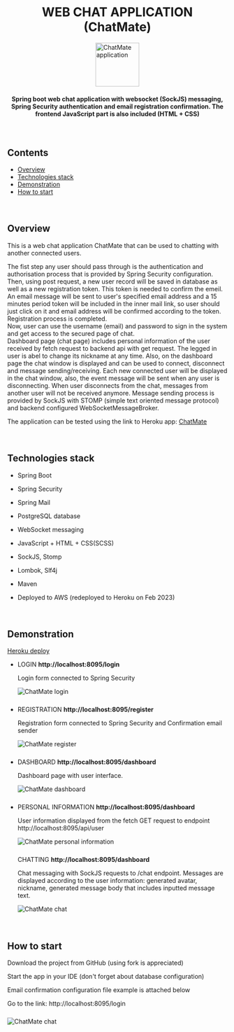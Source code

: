 <h1 align="center">WEB CHAT APPLICATION (ChatMate)</h1>
<div style="display: flex; align-items: center; justify-content: center">
<img src="./readme-img/cm.png" style="margin: auto" alt="ChatMate application" width="100">
</div>

<h4 align="center">
Spring boot web chat application with websocket (SockJS) messaging, Spring Security authentication and 
email registration confirmation. The frontend JavaScript part is also included (HTML + CSS)
</h4>

<div style="padding: 10px 0"></div> <!--spacing 20px-->

<h2>Contents</h2>
<ul>
    <li>
        <a href="#overview">Overview</a>
    </li>
    <li>
        <a href="#technologies-stack">Technologies stack</a>
    </li>
    <li>
        <a href="#demonstration">Demonstration</a>
    </li>
    <li>
        <a href="#how-to-start">How to start</a>
    </li>
</ul>

<div style="padding: 10px 0"></div> <!--spacing 20px-->

<h2 id="overview">Overview</h2>

<p>This is a web chat application ChatMate that can be used to chatting with another connected users.</p>
<p>The fist step any user should pass through is the authentication and authorisation process that is provided by Spring Security configuration. 
Then, using post request, a new user record will be saved in database as well as a new registration token. This token is needed to confirm the emeil. 
An email message will be sent to user's specified email address and a 15 minutes period token will be included in the inner mail link, so user should 
just click on it and email address will be confirmed according to the token. Registration process is completed. </br>
Now, user can use the username (email) and password to sign in the system and get access to the secured page of chat.</br>
Dashboard page (chat page) includes personal information of the user received by fetch request to backend api with get request. The legged in user is abel 
to change its nickname at any time. Also, on the dashboard page the chat window is displayed and can be used to connect, disconnect and message sending/receiving. 
Each new connected user will be displayed in the chat window, also, the event message will be sent when any user is disconnecting. 
When user disconnects from the chat, messages from another user will not be received anymore. 
Message sending process is provided by SockJS with STOMP (simple text oriented message protocol) and backend configured WebSocketMessageBroker.</p>
<p>The application can be tested using the link to Heroku app: <a href="https://chat-mate.herokuapp.com/">ChatMate</a></p>

<div style="padding: 10px 0"></div> <!--spacing 20px-->

<h2 id="technologies-stack">Technologies stack</h2>
<ul>
    <li>
        <p>Spring Boot</p>
    </li>
    <li>
        <p>Spring Security</p>
    </li>
    <li>
        <p>Spring Mail</p>
    </li>
    <li>
        <p>PostgreSQL database</p>
    </li>
    <li>
        <p>WebSocket messaging</p>
    </li>
    <li>
        <p>JavaScript + HTML + CSS(SCSS)</p>
    </li>
    <li>
        <p>SockJS, Stomp</p>
    </li>
    <li>
        <p>Lombok, Slf4j</p>
    </li>
    <li>
        <p>Maven</p>
    </li>
    <li>
        <p>Deployed to AWS (redeployed to Heroku on Feb 2023)</p>
    </li>
    <!--<li>
        <p>JUnit and Mockito</p>
    </li>-->
    
</ul>

<div style="padding: 10px 0"></div> <!--spacing 20px-->

<h2 id="demonstration">Demonstration</h2>
<a href="https://chat-mate.herokuapp.com/">Heroku deploy</a>
<ul>
    <li>
        <p>LOGIN <b>http://localhost:8095/login</b></p>
        <p>
            Login form connected to Spring Security
        </p>
        <img src="./readme-img/login.png" alt="ChatMate login">
    </li>
<div style="padding: 5px 0"></div> <!--spacing 10px-->
    <li>
        <p>REGISTRATION <b>http://localhost:8095/register</b></p>
        <p>
            Registration form connected to Spring Security and Confirmation email sender
        </p>
        <img src="./readme-img/register.png" alt="ChatMate register">
    </li>
<div style="padding: 5px 0"></div> <!--spacing 10px-->
    <li>
        <p>DASHBOARD <b>http://localhost:8095/dashboard</b></p>
        <p>
            Dashboard page with user interface.
        </p>
        <img src="./readme-img/dashboard.png" alt="ChatMate dashboard">
    </li>
<div style="padding: 5px 0"></div> <!--spacing 10px-->
    <li>
        <p>PERSONAL INFORMATION <b>http://localhost:8095/dashboard</b></p>
        <p>
            User information displayed from the fetch GET request to endpoint http://localhost:8095/api/user
        </p>
        <img src="./readme-img/nickname.png" alt="ChatMate personal information">
    </li>
<div style="padding: 5px 0"></div> <!--spacing 10px-->
    <p>CHATTING <b>http://localhost:8095/dashboard</b></p>
        <p>
            Chat messaging with SockJS requests to /chat endpoint. Messages are displayed according to the user information: 
            generated avatar, nickname, generated message body that includes inputted message text. 
        </p>
        <img src="./readme-img/chatting.png" alt="ChatMate chat">
</ul>

<div style="padding: 10px 0"></div> <!--spacing 20px-->

<h2 id="how-to-start">How to start</h2>
<p>Download the project from GitHub (using fork is appreciated)</p>
<p>Start the app in your IDE (don't forget about database configuration)</p>
<p>Email confirmation configuration file example is attached below</p>
<p>Go to the link: http://localhost:8095/login</p>
<div style="padding: 5px 0"></div> <!--spacing 10px-->

<img src="./readme-img/email.png" alt="ChatMate chat">

<div style="padding: 10px 0"></div> <!--spacing 20px-->
